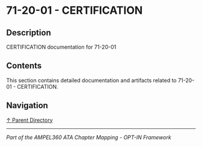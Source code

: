 # 71-20-01 - CERTIFICATION

## Description

CERTIFICATION documentation for 71-20-01

## Contents

This section contains detailed documentation and artifacts related to 71-20-01 - CERTIFICATION.

## Navigation

[↑ Parent Directory](../README.md)

---

*Part of the AMPEL360 ATA Chapter Mapping - OPT-IN Framework*
